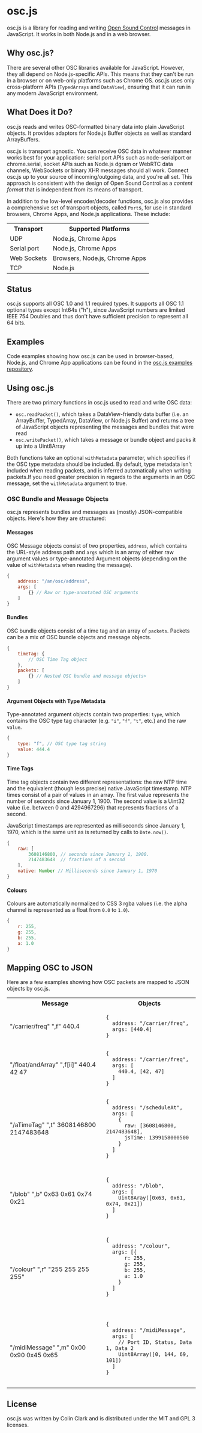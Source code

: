 osc.js
======

osc.js is a library for reading and writing [Open Sound Control](http://opensoundcontrol.org) messages in JavaScript. It works in both Node.js and in a web browser.

Why osc.js?
-----------

There are several other OSC libraries available for JavaScript. However, they all depend on Node.js-specific APIs. This means that they can't be run in a browser or on web-only platforms such as Chrome OS. osc.js uses only cross-platform APIs (`TypedArrays` and `DataView`), ensuring that it can run in any modern JavaScript environment.

What Does it Do?
----------------

osc.js reads and writes OSC-formatted binary data into plain JavaScript objects. It provides adaptors for Node.js Buffer objects as well as standard ArrayBuffers.

osc.js is transport agnostic. You can receive OSC data in whatever manner works best for your application: serial port APIs such as node-serialport or chrome.serial, socket APIs such as Node.js dgram or WebRTC data channels, WebSockets or binary XHR messages should all work. Connect osc.js up to your source of incoming/outgoing data, and you're all set. This approach is consistent with the design of Open Sound Control as a _content format_ that is independent from its means of transport.

In addition to the low-level encoder/decoder functions, osc.js also provides a comprehensive set of transport objects, called <code>Port</code>s, for use in standard browsers, Chrome Apps, and Node.js applications. These include:

<table>
    <tr>
        <th>Transport</th>
        <th>Supported Platforms</th>
    </tr>
    <tr>
        <td>UDP</td>
        <td>Node.js, Chrome Apps</td>
    </tr>
    <tr>
        <td>Serial port</td>
        <td>Node.js, Chrome Apps</td>
    </tr>
    <tr>
        <td>Web Sockets</td>
        <td>Browsers, Node.js, Chrome Apps</td>
    </tr>
    <tr>
        <td>TCP</td>
        <td>Node.js</td>
    </tr>
</table>


Status
------

osc.js supports all OSC 1.0 and 1.1 required types. It supports all OSC 1.1 optional types except Int64s ("h"), since JavaScript numbers are limited IEEE 754 Doubles and thus don't have sufficient precision to represent all 64 bits.

Examples
--------

Code examples showing how osc.js can be used in browser-based, Node.js, and Chrome App applications can be found in the [osc.js examples repository](https://github.com/colinbdclark/osc.js-examples).

Using osc.js
------------

There are two primary functions in osc.js used to read and write OSC data:

* ``osc.readPacket()``, which takes a DataView-friendly data buffer (i.e. an ArrayBuffer, TypedArray, DataView, or Node.js Buffer) and returns a tree of JavaScript objects representing the messages and bundles that were read
* ``osc.writePacket()``, which takes a message or bundle object and packs it up into a Uint8Array

Both functions take an optional `withMetadata` parameter, which specifies if the OSC type metadata should be included. By default, type metadata isn't included when reading packets, and is inferred automatically when writing packets.If you need greater precision in regards to the arguments in an OSC message, set the `withMetadata` argument to true.

### OSC Bundle and Message Objects

osc.js represents bundles and messages as (mostly) JSON-compatible objects. Here's how they are structured:

#### Messages
OSC Message objects consist of two properties, `address`, which contains the URL-style address path and `args` which is an array of either raw argument values or type-annotated Argument objects (depending on the value of `withMetadata` when reading the message).

```javascript
{
    address: "/an/osc/address",
    args: [
        {} // Raw or type-annotated OSC arguments
    ]
}
```

#### Bundles

OSC bundle objects consist of a time tag and an array of `packets`. Packets can be a mix of OSC bundle objects and message objects.

```javascript
{
    timeTag: {
        // OSC Time Tag object
    },
    packets: [
        {} // Nested OSC bundle and message objects>
    ]
}
```

#### Argument Objects with Type Metadata

Type-annotated argument objects contain two properties:  `type`, which contains the OSC type tag character (e.g. `"i"`, `"f"`, `"t"`, etc.) and the raw `value`.

```javascript
{
    type: "f", // OSC type tag string
    value: 444.4
}
```

#### Time Tags
Time tag objects contain two different representations: the raw NTP time and the equivalent (though less precise) native JavaScript timestamp. NTP times consist of a pair of values in an array. The first value represents the number of seconds since January 1, 1900. The second value is a Uint32 value (i.e. between 0 and 4294967296) that represents fractions of a second.

JavaScript timestamps are represented as milliseconds since January 1, 1970, which is the same unit as is returned by calls to `Date.now()`.

```javascript
{
    raw: [
        3608146800, // seconds since January 1, 1900.
        2147483648  // fractions of a second
    ],
    native: Number // Milliseconds since January 1, 1970
}
```
#### Colours
Colours are automatically normalized to CSS 3 rgba values (i.e. the alpha channel is represented as a float from `0.0` to `1.0`).

```javascript
{
    r: 255,
    g: 255,
    b: 255,
    a: 1.0
}
```

Mapping OSC to JSON
-------------------

Here are a few examples showing how OSC packets are mapped to JSON objects by osc.js.

<table>
    <tr>
        <th>Message</th>
        <th>Objects</th>
    </tr>
    <tr>
        <td>"/carrier/freq" ",f" 440.4</td>
        <td><pre><code>{
  address: "/carrier/freq",
  args: [440.4]
}</pre></code></td>
    </tr>
    <tr>
        <td>"/float/andArray" ",f[ii]" 440.4 42 47</td>
        <td><pre><code>{
  address: "/carrier/freq",
  args: [
    440.4, [42, 47]
  ]
}</pre></code></td>
    </tr>
    <tr>
        <td>"/aTimeTag" ",t" 3608146800 2147483648</td>
        <td><pre><code>{
  address: "/scheduleAt",
  args: [
    {
      raw: [3608146800, 2147483648],
      jsTime: 1399158000500
    }
  ]
}</code></pre>
    </tr>
    <tr>
        <td>"/blob" ",b" 0x63 0x61 0x74 0x21</td>
        <td><pre><code>
{
  address: "/blob",
  args: [
    Uint8Aray([0x63, 0x61, 0x74, 0x21])
  ]
}
    <tr>
        <td>"/colour" ",r" "255 255 255 255"</td>
        <td><pre><code>{
  address: "/colour",
  args: [{
      r: 255,
      g: 255,
      b: 255,
      a: 1.0
    }
  ]
}</pre></code</td>
    <tr>
        <td>"/midiMessage" ",m" 0x00 0x90 0x45 0x65</td>
        <td><pre><code>{
  address: "/midiMessage",
  args: [
    // Port ID, Status, Data 1, Data 2
    Uint8Array([0, 144, 69, 101])
  ]
}</pre></code</td>
</table>

License
-------

osc.js was written by Colin Clark and is distributed under the MIT and GPL 3 licenses.
